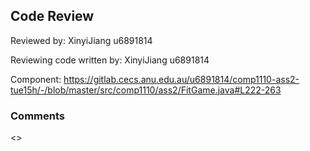 ## Code Review

Reviewed by: XinyiJiang u6891814

Reviewing code written by: XinyiJiang u6891814

Component: <https://gitlab.cecs.anu.edu.au/u6891814/comp1110-ass2-tue15h/-/blob/master/src/comp1110/ass2/FitGame.java#L222-263>

### Comments 

<>
